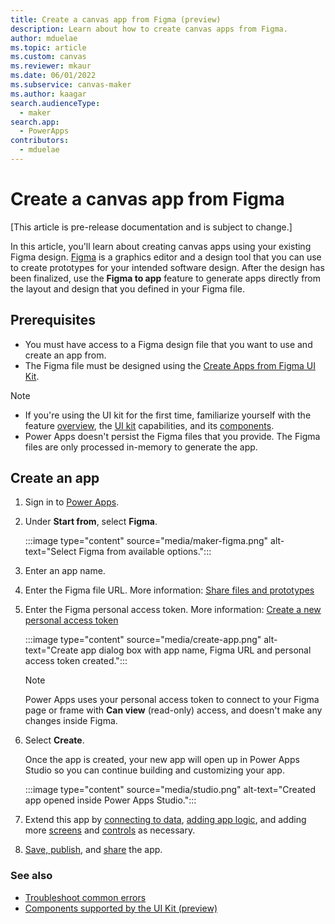 ```yaml
---
title: Create a canvas app from Figma (preview)
description: Learn about how to create canvas apps from Figma.
author: mduelae
ms.topic: article
ms.custom: canvas
ms.reviewer: mkaur
ms.date: 06/01/2022
ms.subservice: canvas-maker
ms.author: kaagar
search.audienceType: 
  - maker
search.app: 
  - PowerApps
contributors:
  - mduelae
---
```


# Create a canvas app from Figma

[This article is pre-release documentation and is subject to change.]

In this article, you'll learn about creating canvas apps using your existing Figma design. [Figma](https://www.figma.com/) is a graphics editor and a design tool that you can use to create prototypes for your intended software design. After the design has been finalized, use the **Figma to app** feature to generate apps directly from the layout and design that you defined in your Figma file.

## Prerequisites

- You must have access to a Figma design file that you want to use and create an app from.
- The Figma file must be designed using the [Create Apps from Figma UI Kit](https://go.microsoft.com/fwlink/?linkid=2193981).

> [!NOTE]
> - If you're using the UI kit for the first time, familiarize yourself with the feature [overview](overview.md), the [UI kit](design-using-kit.md) capabilities, and its [components](supported-components.md).
> - Power Apps doesn't persist the Figma files that you provide. The Figma files are only processed in-memory to generate the app.

## Create an app

1. Sign in to [Power Apps](https://make.powerapps.com).

1. Under **Start from**, select **Figma**.

    :::image type="content" source="media/maker-figma.png" alt-text="Select Figma from available options.":::

1. Enter an app name.

1. Enter the Figma file URL. More information: [Share files and prototypes](https://help.figma.com/hc/articles/360040531773-Share-or-embed-files-and-prototypes)

1. Enter the Figma personal access token. More information: [Create a new personal access token](https://help.figma.com/hc/articles/360052378433-Bubble-and-Figma#In_Figma)

    :::image type="content" source="media/create-app.png" alt-text="Create app dialog box with app name, Figma URL and personal access token created.":::

    > [!NOTE]
    > Power Apps uses your personal access token to connect to your Figma page or frame with **Can view** (read-only) access, and doesn't make any changes inside Figma.

1. Select **Create**.

    Once the app is created, your new app will open up in Power Apps Studio so you can continue building and customizing your app.

    :::image type="content" source="media/studio.png" alt-text="Created app opened inside Power Apps Studio.":::

1. Extend this app by [connecting to data](../add-data-connection.md), [adding app logic](../working-with-formulas.md), and adding more [screens](../add-screen-context-variables.md) and [controls](../add-configure-controls.md) as necessary.

1. [Save, publish](../save-publish-app.md), and [share](../share-app.md) the app.

### See also

- [Troubleshoot common errors](common-errors.md)
- [Components supported by the UI Kit (preview)](supported-components.md)
